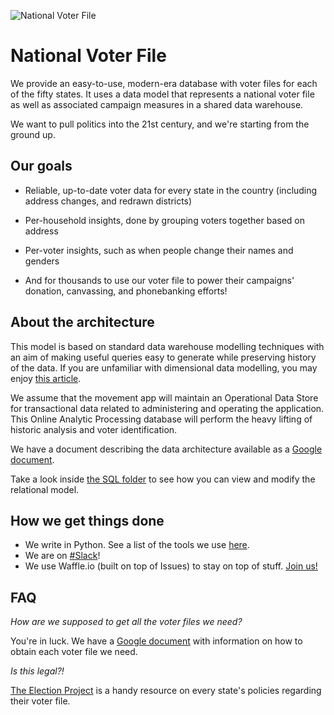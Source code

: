 ![National Voter File](https://d3vv6lp55qjaqc.cloudfront.net/items/231s0n30283j2W2S0u1L/NVF%20small.png?X-CloudApp-Visitor-Id=1336043&v=dfe5cf15)

# National Voter File

We provide an easy-to-use, modern-era database with voter files for each of the fifty states. It uses a data model that represents a national voter file as well as associated campaign measures in a shared data warehouse.

We want to pull politics into the 21st century, and we're starting from the ground up.

## Our goals

* Reliable, up-to-date voter data for every state in the country (including address changes, and redrawn districts)
* Per-household insights, done by grouping voters together based on address
* Per-voter insights, such as when people change their names and genders

* And for thousands to use our voter file to power their campaigns' donation, canvassing, and phonebanking efforts!

## About the architecture

This model is based on standard data warehouse modelling techniques with an aim of making useful queries easy to generate while preserving history of the data. If you are unfamiliar with dimensional data modelling, you may enjoy [this article](https://dwbi.org/data-modelling/dimensional-model/1-dimensional-modeling-guide).

We assume that the movement app will maintain an Operational Data Store for transactional data related to administering and operating the application. This Online Analytic Processing database will perform the heavy lifting of historic analysis and voter identification.

We have a document describing the data architecture available as a [Google document](https://docs.google.com/document/d/169mIkiIdl4OetbGvnbVCzq9Srw9PKCsB6U1CErTD9aI/edit?usp=sharing).

Take a look inside [the SQL folder](https://github.com/getmovement/national-voter-file/tree/master/src/main/sql) to see how you can view and modify the relational model.

## How we get things done

* We write in Python. See a list of the tools we use [here](https://github.com/getmovement/national-voter-file/tree/master/src/tools).
* We are on [#Slack](http://goo.gl/forms/8SJRDlo7Lx2rUsan1)!
* We use Waffle.io (built on top of Issues) to stay on top of stuff. [Join us!](http://waffle.io/getmovement/national-voter-file)

## FAQ

*How are we supposed to get all the voter files we need?*

You're in luck. We have a [Google document](https://docs.google.com/spreadsheets/d/1CtNePb4LQSz-pk8UF58wwuVoBIc_YDAsBJZnIk7hKso/edit?usp=sharing) with information on how to obtain each voter file we need.

*Is this legal?!*

[The Election Project](http://voterlist.electproject.org/home) is a handy resource on every state's policies regarding their voter file.
